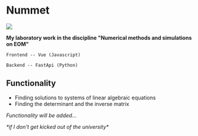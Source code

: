 # Nummet
![](https://svgshare.com/i/nGn.svg)

**My laboratory work in the discipline "Numerical methods and simulations on EOM"**

`Frontend -- Vue (Javascript)`

`Backend -- FastApi (Python)`

## Functionality

- Finding solutions to systems of linear algebraic equations
- Finding the determinant and the inverse matrix

_Functionality will be added..._

_\*if I don't get kicked out of the university*_
